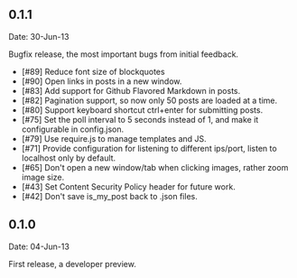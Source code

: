 0.1.1
-----

Date: 30-Jun-13

Bugfix release, the most important bugs from initial feedback.

* [#89] Reduce font size of blockquotes
* [#90] Open links in posts in a new window.
* [#83] Add support for Github Flavored Markdown in posts.
* [#82] Pagination support, so now only 50 posts are loaded at a time.
* [#80] Support keyboard shortcut ctrl+enter for submitting posts.
* [#75] Set the poll interval to 5 seconds instead of 1, and make it configurable in config.json.
* [#79] Use require.js to manage templates and JS.
* [#71] Provide configuration for listening to different ips/port, listen to localhost only by default.
* [#65] Don't open a new window/tab when clicking images, rather zoom image size.
* [#43] Set Content Security Policy header for future work.
* [#42] Don't save is_my_post back to .json files.

0.1.0
-----

Date: 04-Jun-13

First release, a developer preview.
